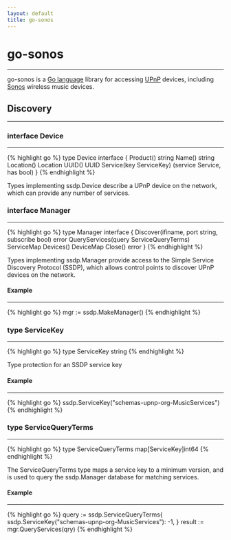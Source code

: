 ```yaml
---
layout: default
title: go-sonos
---
```


<!--
# Documentation
******

## Discovery [go-sonos/ssdp]
******
* MakeManager() ssdp.Manager

### ssdp.Manager interface
******
* Discover(ifiname, port string, subscribe bool) error
	* device
		* The network device to query for UPnP devices via SSDP [e.g. 'eth0'];
	* port
		* A free port to use to listen for responses;
	* subscribe [unimplemented]
		* Listen to asynchronous updates after the initial query is complete;
* QueryServices(query ServiceQueryTerms) ServiceMap
	* query
		* Query terms, consisting of pairs of service keys and minimim required versions;
* Devices() DeviceMap
* Close() error
-->

# go-sonos
******

go-sonos is a [Go language](http://golang.org/ "The Go Programming Language") library for accessing [UPnP](http://en.wikipedia.org/wiki/Universal_Plug_and_Play "Universal Plug and Play - Wikipedia, the free encyclopedia") devices, including [Sonos](http://www.sonos.com "Sonos WIRELESS Hifi") wireless music devices.

## Discovery
******

### interface Device
******

{% highlight go %}
type Device interface {
	Product() string
	Name() string
	Location() Location
	UUID() UUID
	Service(key ServiceKey) (service Service, has bool)
}
{% endhighlight %}

Types implementing ssdp.Device describe a UPnP device on the network,
which can provide any number of services.

### interface Manager
******

{% highlight go %}
type Manager interface {
	Discover(ifiname, port string, subscribe bool) error
	QueryServices(query ServiceQueryTerms) ServiceMap
	Devices() DeviceMap
	Close() error
}
{% endhighlight %}

Types implementing ssdp.Manager provide access to the Simple Service
Discovery Protocol (SSDP), which allows control points to discover UPnP
devices on the network.

#### Example
******
{% highlight go %}
mgr := ssdp.MakeManager()
{% endhighlight %}

### type ServiceKey
******

{% highlight go %}
type ServiceKey string
{% endhighlight %}

Type protection for an SSDP service key

#### Example
******
{% highlight go %}
ssdp.ServiceKey("schemas-upnp-org-MusicServices")
{% endhighlight %}

### type ServiceQueryTerms
******

{% highlight go %}
type ServiceQueryTerms map[ServiceKey]int64
{% endhighlight %}

The ServiceQueryTerms type maps a service key to a minimum version,
and is used to query the ssdp.Manager database for matching services.

#### Example
******
{% highlight go %}
query := ssdp.ServiceQueryTerms{
        ssdp.ServiceKey("schemas-upnp-org-MusicServices"): -1,
}
result := mgr.QueryServices(qry)
{% endhighlight %}


<!--
### Example
******
{% highlight go %}
mgr := ssdp.MakeManager()
mgr.Discover("eth0", "13104", false)
qry := ssdp.ServiceQueryTerms{
        ssdp.ServiceKey("schemas-upnp-org-MusicServices"): -1,
}
result := mgr.QueryServices(qry)
if device_list, has := result["schemas-upnp-org-MusicServices"]; has {
        for _, device := range device_list {
                ...
        }
}
mgr.Close()
{% endhighlight %}
-->


